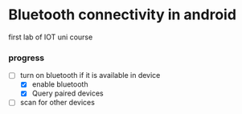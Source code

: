 # Bluetooth connectivity in android

first lab of IOT uni course

### progress

- [ ] turn on bluetooth if it is available in device
  - [x] enable bluetooth
  - [x] Query paired devices
- [ ] scan for other devices
